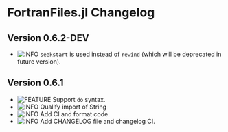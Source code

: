 FortranFiles.jl Changelog
===========================
  
[badge-breaking]: https://img.shields.io/badge/BREAKING-red.svg
[badge-deprecation]: https://img.shields.io/badge/Deprecation-orange.svg
[badge-feature]: https://img.shields.io/badge/Feature-green.svg
[badge-experimental]: https://img.shields.io/badge/Experimental-yellow.svg
[badge-enhancement]: https://img.shields.io/badge/Enhancement-blue.svg
[badge-bugfix]: https://img.shields.io/badge/Bugfix-purple.svg
[badge-fix]: https://img.shields.io/badge/Fix-purple.svg
[badge-info]: https://img.shields.io/badge/Info-gray.svg

Version 0.6.2-DEV
-------------
- ![INFO][badge-info] `seekstart` is used instead of `rewind` (which will be deprecated in future version).

Version 0.6.1
-------------
- ![FEATURE][badge-feature] Support `do` syntax.
- ![INFO][badge-info] Qualify import of String
- ![INFO][badge-info] Add CI and format code.
- ![INFO][badge-info] Add CHANGELOG file and changelog CI.



